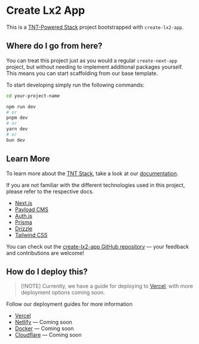 # Create Lx2 App

This is a [TNT-Powered Stack](https://create.tntstack.org/) project bootstrapped
with `create-lx2-app`.

## Where do I go from here?

You can treat this project just as you would a regular `create-next-app`
project, but without needing to implement additional packages yourself. This
means you can start scaffolding from our base template.

To start developing simply run the following commands:

```bash
cd your-project-name

npm run dev
# or
pnpm dev
# or
yarn dev
# or
bun dev
```

## Learn More

To learn more about the [TNT Stack](https://create.tntstack.org/), take a look
at our [documentation](https://create.tntstack.org/).

If you are not familiar with the different technologies used in this project,
please refer to the respective docs.

- [Next.js](https://nextjs.org)
- [Payload CMS](https://payloadcms.com)
- [Auth.js](https://authjs.dev/)
- [Prisma](https://prisma.io)
- [Drizzle](https://orm.drizzle.team)
- [Tailwind CSS](https://tailwindcss.com)

You can check out the
[create-lx2-app GitHub repository](https://github.com/SlickYeet/create-lx2-app)
— your feedback and contributions are welcome!

## How do I deploy this?

> [!NOTE] Currently, we have a guide for deploying to
> [Vercel](https://create.tntstack.org/deployment/vercel), with more deployment
> options coming soon.

Follow our deployment guides for more information

- [Vercel](https://create.tntstack.org/deployment/vercel)
- [Netlify](https://create.tntstack.org/deployment/netlify) — Coming soon
- [Docker](https://create.tntstack.org/deployment/docker) — Coming soon
- [Cloudflare](https://create.tntstack.org/deployment/cloudflare) — Coming soon
